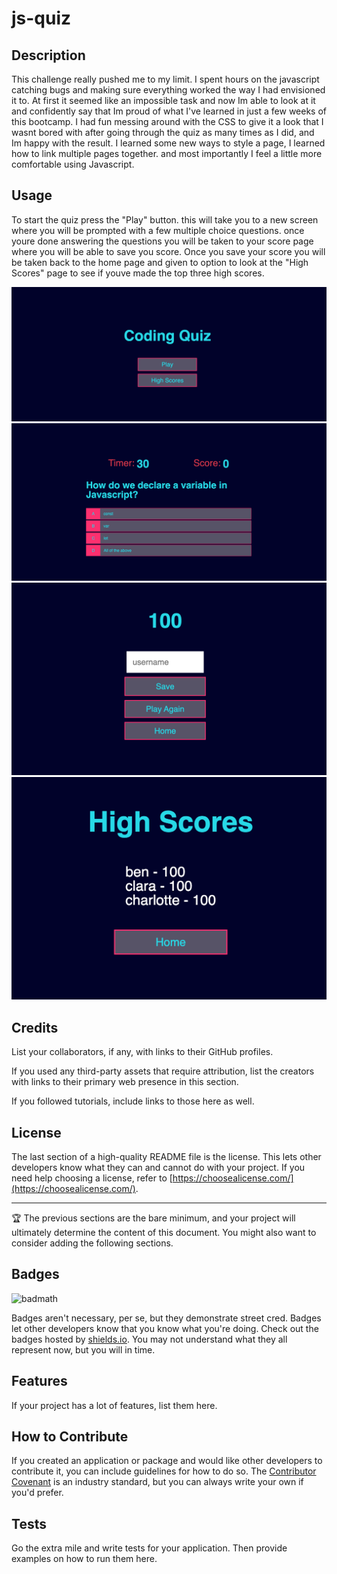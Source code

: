 # js-quiz

## Description

This challenge really pushed me to my limit. I spent hours on the javascript catching bugs and making sure everything worked the way I had envisioned it to. At first it seemed like an impossible task and now Im able to look at it and confidently say that Im proud of what I've learned in just a few weeks of this bootcamp. I had fun messing around with the CSS to give it a look that I wasnt bored with after going through the quiz as many times as I did, and Im happy with the result. I learned some new ways to style a page, I learned how to link multiple pages together. and most importantly I feel a little more comfortable using Javascript. 

## Usage

To start the quiz press the "Play" button. this will take you to a new screen where you will be prompted with a few multiple choice questions. once youre done answering the questions you will be taken to your score page where you will be able to save you score. Once you save your score you will be taken back to the home page and given to option to look at the "High Scores" page to see if youve made the top three high scores.



![quiz1](assets/images/quiz1.png)
![quiz2](assets/images/quiz2.png)
![quiz3](assets/images/quiz3.png)
![quiz4](assets/images/quiz4.png)
    

## Credits

List your collaborators, if any, with links to their GitHub profiles.

If you used any third-party assets that require attribution, list the creators with links to their primary web presence in this section.

If you followed tutorials, include links to those here as well.

## License

The last section of a high-quality README file is the license. This lets other developers know what they can and cannot do with your project. If you need help choosing a license, refer to [https://choosealicense.com/](https://choosealicense.com/).

---

🏆 The previous sections are the bare minimum, and your project will ultimately determine the content of this document. You might also want to consider adding the following sections.

## Badges

![badmath](https://img.shields.io/github/languages/top/lernantino/badmath)

Badges aren't necessary, per se, but they demonstrate street cred. Badges let other developers know that you know what you're doing. Check out the badges hosted by [shields.io](https://shields.io/). You may not understand what they all represent now, but you will in time.

## Features

If your project has a lot of features, list them here.

## How to Contribute

If you created an application or package and would like other developers to contribute it, you can include guidelines for how to do so. The [Contributor Covenant](https://www.contributor-covenant.org/) is an industry standard, but you can always write your own if you'd prefer.

## Tests

Go the extra mile and write tests for your application. Then provide examples on how to run them here.


